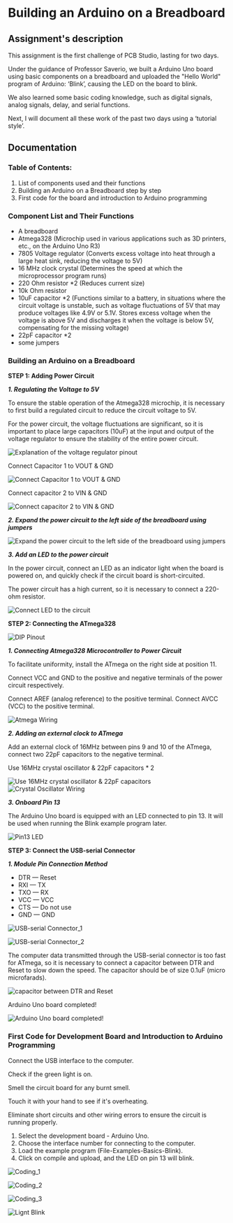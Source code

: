 # Building an Arduino on a Breadboard

## Assignment's description
This assignment is the first challenge of PCB Studio, lasting for two days. 

Under the guidance of Professor Saverio, we built a Arduino Uno board using basic components on a breadboard and uploaded the "Hello World" program of Arduino: ‘Blink’, causing the LED on the board to blink. 

We also learned some basic coding knowledge, such as digital signals, analog signals, delay, and serial functions.

Next, I will document all these work of the past two days using a ‘tutorial style’.

## Documentation
### Table of Contents:
1. List of components used and their functions
2. Building an Arduino on a Breadboard step by step
3. First code for the board and introduction to Arduino programming

### Component List and Their Functions
* A breadboard
* Atmega328 (Microchip used in various applications such as 3D printers, etc., on the Arduino Uno R3)
* 7805 Voltage regulator (Converts excess voltage into heat through a large heat sink, reducing the voltage to 5V)
* 16 MHz clock crystal (Determines the speed at which the microprocessor program runs)
* 220 Ohm resistor *2 (Reduces current size)
* 10k Ohm resistor
* 10uF capacitor *2 (Functions similar to a battery, in situations where the circuit voltage is unstable, such as voltage fluctuations of 5V that may produce voltages like 4.9V or 5.1V. Stores excess voltage when the voltage is above 5V and discharges it when the voltage is below 5V, compensating for the missing voltage)
* 22pF capacitor *2
* some jumpers

### Building an Arduino on a Breadboard

**STEP 1: Adding Power Circuit**

***1. Regulating the Voltage to 5V***

To ensure the stable operation of the Atmega328 microchip, it is necessary to first build a regulated circuit to reduce the circuit voltage to 5V.

For the power circuit, the voltage fluctuations are significant, so it is important to place large capacitors (10uF) at the input and output of the voltage regulator to ensure the stability of the entire power circuit.

![Explanation of the voltage regulator pinout](./images/voltage_regulator.jpeg)

Connect Capacitor 1 to VOUT & GND

![Connect Capacitor 1 to VOUT & GND](./images/capacitor_1_to_VOUT_GND.jpeg)

Connect capacitor 2 to VIN & GND

![Connect capacitor 2 to VIN & GND](./images/capacitor_2_to_VIN_GND.jpeg)

***2. Expand the power circuit to the left side of the breadboard using jumpers***

![Expand the power circuit to the left side of the breadboard using jumpers](./images/jumpers.jpeg)

***3. Add an LED to the power circuit***

In the power circuit, connect an LED as an indicator light when the board is powered on, and quickly check if the circuit board is short-circuited.

The power circuit has a high current, so it is necessary to connect a 220-ohm resistor.

![Connect LED to the circuit](./images/Connect_LED_to_the_circuit.jpeg)


**STEP 2: Connecting the ATmega328**

![DIP Pinout](./images/DIP_Pinout.jpeg)

***1. Connecting Atmega328 Microcontroller to Power Circuit***

To facilitate uniformity, install the ATmega on the right side at position 11. 

Connect VCC and GND to the positive and negative terminals of the power circuit respectively. 

Connect AREF (analog reference) to the positive terminal. Connect AVCC (VCC) to the positive terminal.

![Atmega Wiring](./images/Atmega_Wiring.jpeg)

***2. Adding an external clock to ATmega***

Add an external clock of 16MHz between pins 9 and 10 of the ATmega, connect two 22pF capacitors to the negative terminal.

Use 16MHz crystal oscillator & 22pF capacitors * 2

![Use 16MHz crystal oscillator & 22pF capacitors](./images/crystal_oscillator_and_capacitor.jpeg)
![Crystal Oscillator Wiring](./images/Crystal_Oscillator_Wiring.jpeg)

***3. Onboard Pin 13***

The Arduino Uno board is equipped with an LED connected to pin 13. It will be used when running the Blink example program later.

![Pin13 LED](./images/Pin13_LED.jpeg)


**STEP 3: Connect the USB-serial Connector**

***1. Module Pin Connection Method***

* DTR — Reset
* RXI — TX
* TXO — RX
* VCC — VCC
* CTS — Do not use
* GND — GND

![USB-serial Connector_1](./images/USB_serial_Connector_1.jpeg)

![USB-serial Connector_2](./images/USB_serial_Connector_2.jpeg)

The computer data transmitted through the USB-serial connector is too fast for ATmega, so it is necessary to connect a capacitor between DTR and Reset to slow down the speed. The capacitor should be of size 0.1uF (micro microfarads).

![capacitor between DTR and Reset](./images/capacitor_between_DTR_and_Reset.jpeg)

Arduino Uno board completed!

![Arduino Uno board completed!](./images/Arduino_Uno_board_completed!.jpeg)


### First Code for Development Board and Introduction to Arduino Programming

Connect the USB interface to the computer.

Check if the green light is on.

Smell the circuit board for any burnt smell.

Touch it with your hand to see if it's overheating.

Eliminate short circuits and other wiring errors to ensure the circuit is running properly.

1. Select the development board - Arduino Uno.
2. Choose the interface number for connecting to the computer.
3. Load the example program (File-Examples-Basics-Blink).
4. Click on compile and upload, and the LED on pin 13 will blink.

![Coding_1](./images/Coding_1.png)

![Coding_2](./images/Coding_2.png)

![Coding_3](./images/Coding_3.png)

![Lignt Blink](./images/Lignt_Blink.jpeg)



